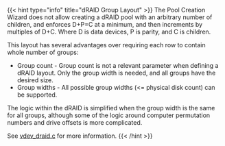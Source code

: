 &NewLine;

{{< hint type="info" title="dRAID Group Layout" >}}
   The Pool Creation Wizard does not allow creating a dRAID pool with an arbitrary number of children, and enforces D+P=C at a minimum, and then increments by multiples of D+C. Where D is data devices, P is parity, and C is children.
   
   This layout has several advantages over requiring each row to contain whole number of groups:
   * Group count - Group count is not a relevant parameter when defining a dRAID layout. Only the group width is needed, and all groups have the desired size.
   * Group widths - All possible group widths (<= physical disk count) can be supported.

   The logic within the dRAID is simplified when the group width is the same for all groups, although some of the logic around computer permutation numbers and drive offsets is more complicated.
   
   See [vdev_draid.c](https://github.com/openzfs/zfs/blob/master/module/zfs/vdev_draid.c#L45-L167) for more information.
   {{< /hint >}}